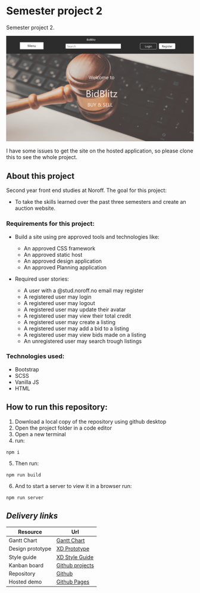 # Semester project 2
Semester project 2.

![image](img/semester-project-2-img.png)

I have some issues to get the site on the hosted application, so please clone this to see the whole project.

## About this project

Second year front end studies at Noroff. 
The goal for this project:
- To take the skills learned over the past three semesters and create an auction website.

### Requirements for this project:

- Build a site using pre approved tools and technologies like: 
  - An approved CSS framework 
  - An approved static host
  - An approved design application
  - An approved Planning application

- Required user stories:
  - A user with a @stud.noroff.no email may register
  - A registered user may login
  - A registered user may logout
  - A registered user may update their avatar
  - A registered user may view their total credit
  - A registered user may create a listing
  - A registered user may add a bid to a listing
  - A registered user may view bids made on a listing
  - An unregistered user may search trough listings

### Technologies used:

- Bootstrap
- SCSS
- Vanilla JS
- HTML

## How to run this repository:

1. Download a local copy of the repository using github desktop
2. Open the project folder in a code editor 
3. Open a new terminal
4. run:  
```
npm i
```
5. Then run:
```
npm run build
```
6. And to start a server to view it in a browser run:
```
npm run server
```

## **_Delivery links_**

| Resource         | Url |
|------------------|---------------|
| Gantt Chart      | [Gantt Chart](https://github.com/Ingvildb1/semester-project-2/blob/main/img/Gantt%20Chart.jpg) |
| Design prototype | [XD Prototype](https://xd.adobe.com/view/d4f39e7d-55ed-40cf-94ca-b883c705c210-81a0/) |
| Style guide      | [XD Style Guide](https://xd.adobe.com/view/1f3f94c5-e265-4a3f-8282-bb05bf3a86c4-4a6c/)|
| Kanban board     | [Github projects](https://trello.com/invite/b/2mni7GYq/ATTIf47d879b1afeac12390852c8c76e02f3C3BA214E/semester-project-2) |
| Repository       | [Github](https://github.com/Ingvildb1/semester-project-2) |
| Hosted demo      | [Github Pages](https://ingvildb1.github.io/semester-project-2/) |

